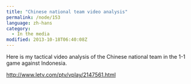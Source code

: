 ```yaml
---
title: "Chinese national team video analysis"
permalink: /node/153
language: zh-hans
category:
  - In the media
modified: 2013-10-18T06:40:08Z
---
```


Here is my tactical video analysis of the Chinese national team in the 1-1 game against Indonesia.

<http://www.letv.com/ptv/vplay/2147561.html>
